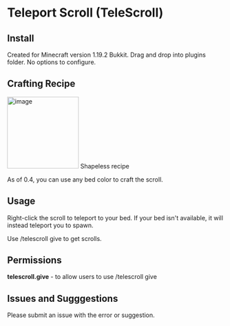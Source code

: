 # Teleport Scroll (TeleScroll)
## Install
Created for Minecraft version 1.19.2 Bukkit.
Drag and drop into plugins folder. No options to configure.

## Crafting Recipe 
<img width="166" alt="image" src="https://user-images.githubusercontent.com/121291600/209433372-8b81203d-51a1-4344-b7f5-c363310b0e2a.png">
Shapeless recipe

As of 0.4, you can use any bed color to craft the scroll.

## Usage
Right-click the scroll to teleport to your bed. If your bed isn't available, it will instead teleport you to spawn.

Use /telescroll give <amount> to get scrolls.

## Permissions
**telescroll.give** - to allow users to use /telescroll give <amount>

## Issues and Sugggestions
Please submit an issue with the error or suggestion.
